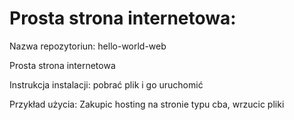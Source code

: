# Prosta strona internetowa:

Nazwa repozytoriun: hello-world-web

Prosta strona internetowa

Instrukcja instalacji: pobrać plik i go uruchomić

Przykład użycia:
    Zakupic hosting na stronie typu cba, wrzucic pliki
